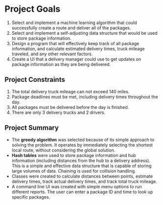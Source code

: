 # Project Goals
1. Select and implement a machine learning algorithm that could successfully create a route and deliver all of the packages.
2. Select and implement a self-adjusting data structure that would be used to store package information.
3. Design a program that will effectively keep track of all package information, and calculate estimated delivery times, truck mileage traveled, and any other relevant factors.
4. Create a UI that a delivery manager could use to get updates on package information as they are being delivered.

## Project Constraints
1. The total delivery truck mileage can not exceed 140 miles.
2. Package deadlines must be met, including delivery times throughout the day.
3. All packages must be delivered before the day is finished.
4. There are only 3 delivery trucks and 2 drivers.

## Project Summary
- The **greedy algorithm** was selected because of its simple approach to solving the problem. It operates by immediately selecting the shortest local route, without considering the global solution.
- **Hash tables** were used to store package information and hub information (including distances from the hub to a delivery address). This is a simple and effective data structure that is capable of storing large volumes of data. Chaining is used for collision handling.
- Classes were created to calculate distances between points, estimate delivery times, track actual delivery times, and track total truck mileage.
- A command line UI was created with simple menu options to run different reports. The user can enter a package ID and time to look up specific packages.
